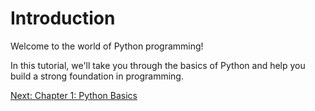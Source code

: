 # Introduction

Welcome to the world of Python programming!

In this tutorial, we'll take you through the basics of Python and help you build a strong foundation in programming.

[Next: Chapter 1: Python Basics](python_basics.md)
